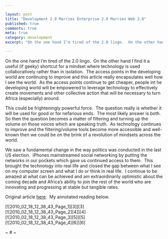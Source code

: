 ```yaml
---

layout: post
title: "Development 2.0 Marries Enterprise 2.0 Marries Web 2.0"
published: true
comments: true
meta: true
category: development
excerpt: "On the one hand I’m tired of the 2.0 lingo.  On the other hand I find it a useful (if geeky) shortcut for a mindset where technology is used collaboratively rather than in isolation.  The access points in the developing world are continuing to improve and this article really encapsulates well how I see the world.  As the access points continue to get cheaper, people int he developing world will be empowered to leverage technology to effectively create movements and other collective action that will be necessary to turn Africa (especially) around."

---
```


On the one hand I’m tired of the 2.0 lingo.  On the other hand I find it a useful (if geeky) shortcut for a mindset where technology is used collaboratively rather than in isolation.  The access points in the developing world are continuing to improve and this article really encapsulates well how I see the world.  As the access points continue to get cheaper, people int he developing world will be empowered to leverage technology to effectively create movements and other collective action that will be necessary to turn Africa (especially) around.

This could be frighteningly powerful force.  The question really is whether it will be used for good or for nefarious ends.  The most likely answer is both.  So then the question becomes a matter of filtering and turning up the volume on those voices which are speaking truth.  As technology continues to improve and the filtering/volume tools become more accessible and well-known then we could be on the brink of a revolution of mindsets across the world.

We saw a fundamental change in the way politics was conducted in the last US election.  iPhones mainstreamed social networking by putting the networks in our pockets which gave us continued access to them.  This brought the technology into real life and closed the gap between what I see on my computer screen and what I do or think in real life.  I continue to be amazed at what can be achieved and am extraordinarily optimistic about the coming decade and Africa’s ability to join the rest of the world who are innovating and progressing at stable but tangible rates.

Original article [here][1].  My annotated reading below.

 [1]: http://bit.ly/cuLfgs

[![2010_02_18_12_38_43_Page_1][3]][3]  
[![2010_02_18_12_38_43_Page_2][4]][4]  
[![2010_02_18_12_38_43_Page_3][5]][5]  
[![2010_02_18_12_38_43_Page_4][6]][6]


~ # ~